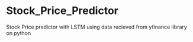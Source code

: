 # Stock_Price_Predictor

Stock Price predictor with LSTM using data recieved from yfinance library on python
